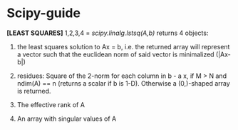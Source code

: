 # Scipy-guide

**[LEAST SQUARES]**
1,2,3,4 = _scipy.linalg.lstsq(A,b)_ returns 4 objects: 

1. the least squares solution to Ax = b, i.e. the returned array will represent a vector such that the euclidean norm of said vector is minimalized (|Ax-b|)

2. residues: Square of the 2-norm for each column in b - a x, if M > N and ndim(A) == n (returns a scalar if b is 1-D). Otherwise a (0,)-shaped array is returned.

3. The effective rank of A

4. An array with singular values of A
